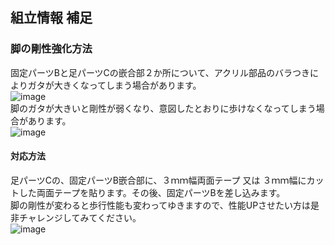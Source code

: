 ## 組立情報 補足

### 脚の剛性強化方法

固定パーツBと足パーツCの嵌合部２か所について、アクリル部品のバラつきによりガタが大きくなってしまう場合があります。  
![image](https://user-images.githubusercontent.com/43091864/91659226-af823300-eb09-11ea-897e-0cf097f6ed29.png)  
脚のガタが大きいと剛性が弱くなり、意図したとおりに歩けなくなってしまう場合があります。  
![image](https://user-images.githubusercontent.com/43091864/91659199-7f3a9480-eb09-11ea-9176-76db0f808fb5.png)  

#### 対応方法  
足パーツCの、固定パーツB嵌合部に、３ｍｍ幅両面テープ 又は ３ｍｍ幅にカットした両面テープを貼ります。その後、固定パーツBを差し込みます。  
脚の剛性が変わると歩行性能も変わってゆきますので、性能UPさせたい方は是非チャレンジしてみてください。  
![image](https://user-images.githubusercontent.com/43091864/91659212-9083a100-eb09-11ea-81b9-f8283e149ae3.png)  
